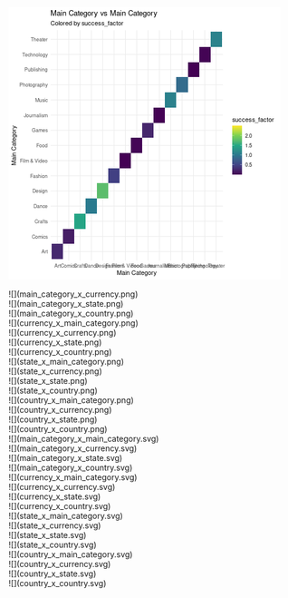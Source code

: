 ![](main_category_x_main_category.png)
<br>
<div style="page-break-after: always;"></div>
![](main_category_x_currency.png)
<br>
<div style="page-break-after: always;"></div>
![](main_category_x_state.png)
<br>
<div style="page-break-after: always;"></div>
![](main_category_x_country.png)
<br>
<div style="page-break-after: always;"></div>
![](currency_x_main_category.png)
<br>
<div style="page-break-after: always;"></div>
![](currency_x_currency.png)
<br>
<div style="page-break-after: always;"></div>
![](currency_x_state.png)
<br>
<div style="page-break-after: always;"></div>
![](currency_x_country.png)
<br>
<div style="page-break-after: always;"></div>
![](state_x_main_category.png)
<br>
<div style="page-break-after: always;"></div>
![](state_x_currency.png)
<br>
<div style="page-break-after: always;"></div>
![](state_x_state.png)
<br>
<div style="page-break-after: always;"></div>
![](state_x_country.png)
<br>
<div style="page-break-after: always;"></div>
![](country_x_main_category.png)
<br>
<div style="page-break-after: always;"></div>
![](country_x_currency.png)
<br>
<div style="page-break-after: always;"></div>
![](country_x_state.png)
<br>
<div style="page-break-after: always;"></div>
![](country_x_country.png)
<br>
<div style="page-break-after: always;"></div>
![](main_category_x_main_category.svg)
<br>
<div style="page-break-after: always;"></div>
![](main_category_x_currency.svg)
<br>
<div style="page-break-after: always;"></div>
![](main_category_x_state.svg)
<br>
<div style="page-break-after: always;"></div>
![](main_category_x_country.svg)
<br>
<div style="page-break-after: always;"></div>
![](currency_x_main_category.svg)
<br>
<div style="page-break-after: always;"></div>
![](currency_x_currency.svg)
<br>
<div style="page-break-after: always;"></div>
![](currency_x_state.svg)
<br>
<div style="page-break-after: always;"></div>
![](currency_x_country.svg)
<br>
<div style="page-break-after: always;"></div>
![](state_x_main_category.svg)
<br>
<div style="page-break-after: always;"></div>
![](state_x_currency.svg)
<br>
<div style="page-break-after: always;"></div>
![](state_x_state.svg)
<br>
<div style="page-break-after: always;"></div>
![](state_x_country.svg)
<br>
<div style="page-break-after: always;"></div>
![](country_x_main_category.svg)
<br>
<div style="page-break-after: always;"></div>
![](country_x_currency.svg)
<br>
<div style="page-break-after: always;"></div>
![](country_x_state.svg)
<br>
<div style="page-break-after: always;"></div>
![](country_x_country.svg)
<br>
<div style="page-break-after: always;"></div>
